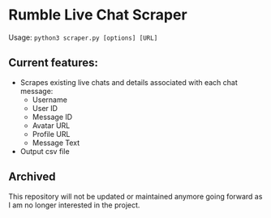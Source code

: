 # Rumble Live Chat Scraper

Usage: `python3 scraper.py [options] [URL]`

## Current features:
- Scrapes existing live chats and details associated with each chat message:
	- Username
	- User ID
	- Message ID
	- Avatar URL
	- Profile URL
	- Message Text
- Output csv file

## Archived
This repository will not be updated or maintained anymore going forward as I am no longer interested in the project.
